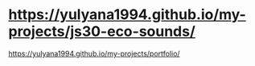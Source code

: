 # https://yulyana1994.github.io/my-projects/js30-eco-sounds/

https://yulyana1994.github.io/my-projects/portfolio/
